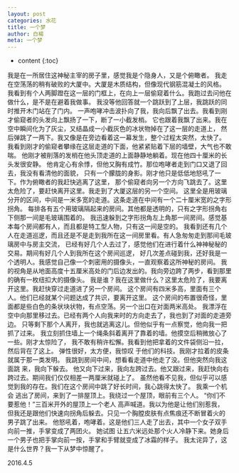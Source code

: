 ```yaml
---
layout: post
categories: 水花
title: 一个梦
author: 白楊
meta: 一个梦
---
```

* content
{:toc}

我是在一所居住这神秘主宰的房子里，感觉我是个隐身人，又是个俯瞰者。
我走在空荡荡的稍有破败的大厦中。大厦是木质结构，但像现代钢筋混凝土的风格。
我看到有个人两脚蹬在这一层的门框上，在向上一层偷窥着什么。我跑过去问他在做什么，是不是在避着我做事。
我没等他回答就一个跳跃到了上层，我跳跃的同时推开木门站在了门内。
一声咆哮冲击波扑向了我，我向后飘了出去。我看到刚才偷窥者的头发向上飘扬了一下，断了一小截发梢。
它也跟着我飘了出来。我在空中瞬间化为了灰尘，又结晶成一小截灰色的冰状物掉在了这一层的走道上，
然后弹跳了一两下。我又像是在旁边看着这一幕发生，整个过程太突然，太快了。
我看到刚才的偷窥者攀缘在这层走道的下面，他紧紧贴着下层的墙壁，大气也不敢喘。
他刚才被削落的发梢在他头顶走道的上面静静地躺着。现在他四十厘米的长头发很安静。
他肯定心有余悸，但他又胸有成竹。那位咆哮者走到门口又退了回去，我没有看清他的面貌，
只有一个朦胧的身影。刚才他只是低低地怒吼了一下。作为俯瞰者的我赶快逃离了这里，
那个偷窥者向另一个方向飞跳去了。这里太危险了，要赶快离开这里。我走到了大厦这层的另一个空间。
这里全是用玻璃分开的区间，中间是一米多宽的走道。这条走道在中间有一个二十厘米宽的之字形拐角。
每排各有五个用玻璃隔起来的房间。其他都是透明的，只有之字形拐角右下侧那一间是毛玻璃围着的。
我迅速躲到之字形拐角左上角那一间房间。感觉基本每个房间都有人，而且都是特工型人物，只有这一间是空的。
我看到还有几个人在走道巡逻，而且还是不是走到我所在这一间房里看。有人急匆匆走到那间毛玻璃房中与房主交流，
已经有好几个人去过了，感觉他们在进行着什么神神秘秘的交易。期间有好几个人到我所在这个房间巡逻，
好几次差点碰到我，还好我是一个透明人。我感觉自己像一个刺密用的摄像头，一直观察着这所神秘的房间。
我的视角是从地面高度十五厘米高处的门后边发出的。我向旁边跨了两步，看到那里的确有一枚纽扣大的摄像头。
我是谁？我在这里做什么？这里太危险了，我要离开这里。我赶快穿过走道进了另一个房间。
这个房间有四米多高，里面有三个人。他们已经就某个问题达成了共识，要离开这里。
这个房间的布置很奇怪，里面都是些白色的条状块状物，有点空荡。另一个出口在对面两米高处。
我漂浮在空中向那里移过去。已经有两个人向我来时的方向走去了，我也到了对面的走道旁边。
只等剩下那个人离开，我也就逃离这儿。但他似乎有一点察觉，他向我一把抓了过来。
我立刻抓住墙上一个绳条斜着离开了靠着的墙。他摸空后稍微放心了一些。刚才太惊险了，
我不敢有稍许松懈。我看到他把拿着的文件袋侧沿一拉，然后背在了这上。
弹性很好，太方便，我惊叹 于他们的科技。我刚才拉着的皮条就属于那一类发明。
我跳到房间中间，想看看走道中他走了没。但他突然向我这面跳 来，我向下躲去。
他又向下过来，我向左跨过去。他又跟过来，我赶快向右跨过去。期间我们仅仅相差一两厘米就碰上了。
虽然他看不见我，但似乎可以感觉到我的存在。我们在这个房间中跳了好长时间，我心跳得太快了。
我乘一个机会 逃出了房间，来到了一排屋顶上。我绕过一个屋顶，眼前有三个人。
“你们不要惹他！”三百米开外的屋顶上一个老人 高声喊道。我以为他是让他们别惹我，
但我还是跟他们快速向拐角后躲去。只见一个胸膛皮肤有点焦痕还不断冒着火的 男子跳了出来。
他怒吼着，咆哮着。这是他们三人走了出去，其中一个女子双手向前一推，手掌变成了两团火。
她试图 让五六米远处那个火人冷静下来。她身后一个男子也把手掌向前一按，手掌和手臂就变成了冰霜的样子。
我太诧异了，这是什么世界？我一下从梦中惊醒了。

2016.4.5



